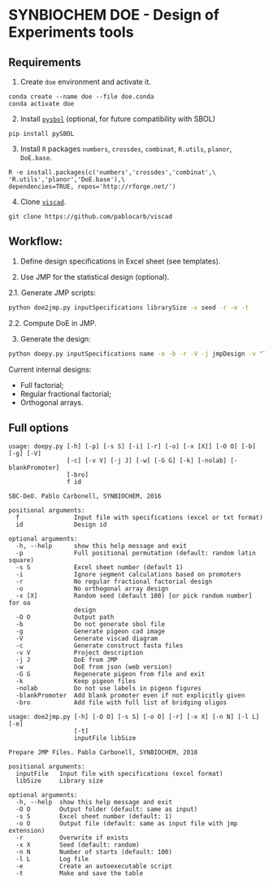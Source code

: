 # SYNBIOCHEM DOE - Design of Experiments tools

## Requirements

1. Create `doe` environment and activate it.
```
conda create --name doe --file doe.conda
conda activate doe
```

2. Install [`pysbol`](https://github.com/SynBioDex/pySBOL) (optional, for future compatibility with SBOL)
```
pip install pySBOL
```

3. Install `R` packages `numbers`, `crossdes`, `combinat`, `R.utils`, `planor`,  `DoE.base`.
```
R -e install.packages(c('numbers','crossdes','combinat',\
'R.utils','planor','DoE.base'),\
dependencies=TRUE, repos='http://rforge.net/')
```

4. Clone [`viscad`](https://github.com/pablocarb/viscad).
```
git clone https://github.com/pablocarb/viscad
```

## Workflow:

1. Define design specifications in Excel sheet (see templates).

2. Use JMP for the statistical design (optional).

  2.1. Generate JMP scripts:

  ```bash
  python doe2jmp.py inputSpecifications librarySize -x seed -r -e -t
  ```

  2.2. Compute DoE in JMP.

3. Generate the design:

```bash
python doepy.py inputSpecifications name -o -b -r -V -j jmpDesign -v "Title" -bro
```

Current internal designs:

* Full factorial;
* Regular fractional factorial;
* Orthogonal arrays.

## Full options


```
usage: doepy.py [-h] [-p] [-s S] [-i] [-r] [-o] [-x [X]] [-O O] [-b] [-g] [-V]
                [-c] [-v V] [-j J] [-w] [-G G] [-k] [-nolab] [-blankPromoter]
                [-bro]
                f id

SBC-DeO. Pablo Carbonell, SYNBIOCHEM, 2016

positional arguments:
  f               Input file with specifications (excel or txt format)
  id              Design id

optional arguments:
  -h, --help      show this help message and exit
  -p              Full positional permutation (default: random latin square)
  -s S            Excel sheet number (default 1)
  -i              Ignore segment calculations based on promoters
  -r              No regular fractional factorial design
  -o              No orthogonal array design
  -x [X]          Random seed (default 100) [or pick random number] for oa
                  design
  -O O            Output path
  -b              Do not generate sbol file
  -g              Generate pigeon cad image
  -V              Generate viscad diagram
  -c              Generate construct fasta files
  -v V            Project description
  -j J            DoE from JMP
  -w              DoE from json (web version)
  -G G            Regenerate pigeon from file and exit
  -k              Keep pigeon files
  -nolab          Do not use labels in pigeon figures
  -blankPromoter  Add blank promoter even if not explicitly given
  -bro            Add file with full list of bridging oligos
```

```
usage: doe2jmp.py [-h] [-O O] [-s S] [-o O] [-r] [-x X] [-n N] [-l L] [-e]
                  [-t]
                  inputFile libSize

Prepare JMP Files. Pablo Carbonell, SYNBIOCHEM, 2018

positional arguments:
  inputFile   Input file with specifications (excel format)
  libSize     Library size

optional arguments:
  -h, --help  show this help message and exit
  -O O        Output folder (default: same as input)
  -s S        Excel sheet number (default: 1)
  -o O        Output file (default: same as input file with jmp extension)
  -r          Overwrite if exists
  -x X        Seed (default: random)
  -n N        Number of starts (default: 100)
  -l L        Log file
  -e          Create an autoexecutable script
  -t          Make and save the table
```
